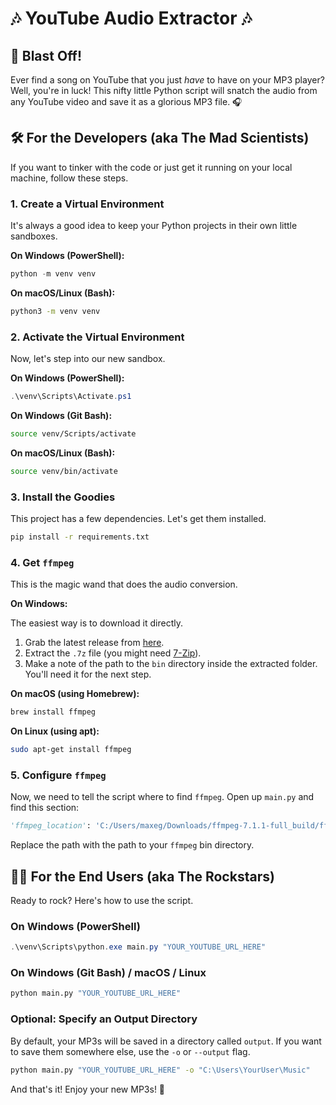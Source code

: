 # 🎶 YouTube Audio Extractor 🎶

## 🚀 Blast Off!

Ever find a song on YouTube that you just *have* to have on your MP3 player? Well, you're in luck! This nifty little Python script will snatch the audio from any YouTube video and save it as a glorious MP3 file. 🎧

## 🛠️ For the Developers (aka The Mad Scientists)

If you want to tinker with the code or just get it running on your local machine, follow these steps.

### 1. Create a Virtual Environment

It's always a good idea to keep your Python projects in their own little sandboxes.

**On Windows (PowerShell):**

```powershell
python -m venv venv
```

**On macOS/Linux (Bash):**

```bash
python3 -m venv venv
```

### 2. Activate the Virtual Environment

Now, let's step into our new sandbox.

**On Windows (PowerShell):**

```powershell
.\venv\Scripts\Activate.ps1
```

**On Windows (Git Bash):**

```bash
source venv/Scripts/activate
```

**On macOS/Linux (Bash):**

```bash
source venv/bin/activate
```

### 3. Install the Goodies

This project has a few dependencies. Let's get them installed.

```bash
pip install -r requirements.txt
```

### 4. Get `ffmpeg`

This is the magic wand that does the audio conversion.

**On Windows:**

The easiest way is to download it directly.

1.  Grab the latest release from [here](https://www.gyan.dev/ffmpeg/builds/ffmpeg-release-full.7z).
2.  Extract the `.7z` file (you might need [7-Zip](https://www.7-zip.org/)).
3.  Make a note of the path to the `bin` directory inside the extracted folder. You'll need it for the next step.

**On macOS (using Homebrew):**

```bash
brew install ffmpeg
```

**On Linux (using apt):**

```bash
sudo apt-get install ffmpeg
```

### 5. Configure `ffmpeg`

Now, we need to tell the script where to find `ffmpeg`. Open up `main.py` and find this section:

```python
'ffmpeg_location': 'C:/Users/maxeg/Downloads/ffmpeg-7.1.1-full_build/ffmpeg-7.1.1-full_build/bin'
```

Replace the path with the path to your `ffmpeg` bin directory.

## 👨‍🎤 For the End Users (aka The Rockstars)

Ready to rock? Here's how to use the script.

### On Windows (PowerShell)

```powershell
.\venv\Scripts\python.exe main.py "YOUR_YOUTUBE_URL_HERE"
```

### On Windows (Git Bash) / macOS / Linux

```bash
python main.py "YOUR_YOUTUBE_URL_HERE"
```

### Optional: Specify an Output Directory

By default, your MP3s will be saved in a directory called `output`. If you want to save them somewhere else, use the `-o` or `--output` flag.

```bash
python main.py "YOUR_YOUTUBE_URL_HERE" -o "C:\Users\YourUser\Music"
```

And that's it! Enjoy your new MP3s! 🎉
